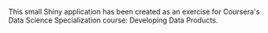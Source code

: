 This small Shiny application has been created as an exercise  for Coursera's Data Science Specialization course: Developing Data Products.